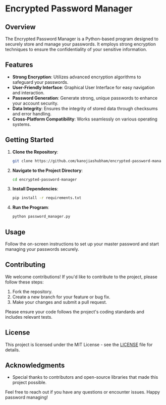 # Encrypted Password Manager

## Overview

The Encrypted Password Manager is a Python-based program designed to securely store and manage your passwords. It employs strong encryption techniques to ensure the confidentiality of your sensitive information.

## Features

- **Strong Encryption**: Utilizes advanced encryption algorithms to safeguard your passwords.
- **User-Friendly Interface**: Graphical User Interface for easy navigation and interaction.
- **Password Generation**: Generate strong, unique passwords to enhance your account security.
- **Data Integrity**: Ensures the integrity of stored data through checksums and error handling.
- **Cross-Platform Compatibility**: Works seamlessly on various operating systems.

## Getting Started

1. **Clone the Repository**:
   ```bash
   git clone https://github.com/kanojiashubham/encrypted-password-manager.git
   ```

2. **Navigate to the Project Directory**:
   ```bash
   cd encrypted-password-manager
   ```

3. **Install Dependencies**:
   ```bash
   pip install -r requirements.txt
   ```

4. **Run the Program**:
   ```bash
   python password_manager.py
   ```

## Usage

Follow the on-screen instructions to set up your master password and start managing your passwords securely.

## Contributing

We welcome contributions! If you'd like to contribute to the project, please follow these steps:

1. Fork the repository.
2. Create a new branch for your feature or bug fix.
3. Make your changes and submit a pull request.

Please ensure your code follows the project's coding standards and includes relevant tests.

## License

This project is licensed under the MIT License - see the [LICENSE](LICENSE) file for details.

## Acknowledgments

- Special thanks to contributors and open-source libraries that made this project possible.

Feel free to reach out if you have any questions or encounter issues. Happy password managing!